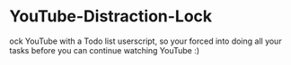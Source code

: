 # YouTube-Distraction-Lock
ock YouTube with a Todo list userscript, so your forced into doing all your tasks before you can continue watching YouTube :)
